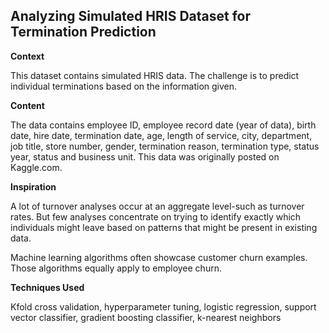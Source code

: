 ## Analyzing Simulated HRIS Dataset for Termination Prediction ##

**Context**

This dataset contains simulated HRIS data. The challenge is to predict individual terminations based on the information given.

**Content**

The data contains employee ID, employee record date (year of data), birth date, hire date, termination date, age, length of service, city, department, job title, store number, gender, termination reason, termination type, status year, status and business unit. This data was originally posted on Kaggle.com.

**Inspiration**

A lot of turnover analyses occur at an aggregate level-such as turnover rates. But few analyses concentrate on trying to identify exactly which individuals might leave based on patterns that might be present in existing data.

Machine learning algorithms often showcase customer churn examples. Those algorithms equally apply to employee churn.

**Techniques Used**

Kfold cross validation, hyperparameter tuning, logistic regression, support vector classifier, gradient boosting classifier, k-nearest neighbors